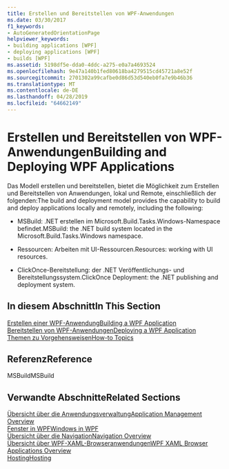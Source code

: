 ```yaml
---
title: Erstellen und Bereitstellen von WPF-Anwendungen
ms.date: 03/30/2017
f1_keywords:
- AutoGeneratedOrientationPage
helpviewer_keywords:
- building applications [WPF]
- deploying applications [WPF]
- builds [WPF]
ms.assetid: 5198df5e-dda0-4ddc-a275-e0a7a4693524
ms.openlocfilehash: 9e47a140b1fed80618ba4279515cd45721a8e52f
ms.sourcegitcommit: 2701302a99cafbe0d86d53d540eb0fa7e9b46b36
ms.translationtype: MT
ms.contentlocale: de-DE
ms.lasthandoff: 04/28/2019
ms.locfileid: "64662149"
---
```

# <a name="building-and-deploying-wpf-applications"></a><span data-ttu-id="c3efa-102">Erstellen und Bereitstellen von WPF-Anwendungen</span><span class="sxs-lookup"><span data-stu-id="c3efa-102">Building and Deploying WPF Applications</span></span>
<span data-ttu-id="c3efa-103">Das Modell erstellen und bereitstellen, bietet die Möglichkeit zum Erstellen und Bereitstellen von Anwendungen, lokal und Remote, einschließlich der folgenden:</span><span class="sxs-lookup"><span data-stu-id="c3efa-103">The build and deployment model provides the capability to build and deploy applications locally and remotely, including the following:</span></span>  
  
- <span data-ttu-id="c3efa-104">MSBuild: .NET erstellen im Microsoft.Build.Tasks.Windows-Namespace befindet.</span><span class="sxs-lookup"><span data-stu-id="c3efa-104">MSBuild: the .NET build system located in the Microsoft.Build.Tasks.Windows namespace.</span></span>  
  
- <span data-ttu-id="c3efa-105">Ressourcen: Arbeiten mit UI-Ressourcen.</span><span class="sxs-lookup"><span data-stu-id="c3efa-105">Resources: working with UI resources.</span></span>  
  
- <span data-ttu-id="c3efa-106">ClickOnce-Bereitstellung: der .NET Veröffentlichungs- und Bereitstellungssystem.</span><span class="sxs-lookup"><span data-stu-id="c3efa-106">ClickOnce Deployment: the .NET publishing and deployment system.</span></span>  
  
## <a name="in-this-section"></a><span data-ttu-id="c3efa-107">In diesem Abschnitt</span><span class="sxs-lookup"><span data-stu-id="c3efa-107">In This Section</span></span>  
 [<span data-ttu-id="c3efa-108">Erstellen einer WPF-Anwendung</span><span class="sxs-lookup"><span data-stu-id="c3efa-108">Building a WPF Application</span></span>](building-a-wpf-application-wpf.md)  
 [<span data-ttu-id="c3efa-109">Bereitstellen von WPF-Anwendungen</span><span class="sxs-lookup"><span data-stu-id="c3efa-109">Deploying a WPF Application</span></span>](deploying-a-wpf-application-wpf.md)  
 [<span data-ttu-id="c3efa-110">Themen zu Vorgehensweisen</span><span class="sxs-lookup"><span data-stu-id="c3efa-110">How-to Topics</span></span>](build-and-deploy-how-to-topics.md)  
  
## <a name="reference"></a><span data-ttu-id="c3efa-111">Referenz</span><span class="sxs-lookup"><span data-stu-id="c3efa-111">Reference</span></span>  
 <span data-ttu-id="c3efa-112">MSBuild</span><span class="sxs-lookup"><span data-stu-id="c3efa-112">MSBuild</span></span>  
  
## <a name="related-sections"></a><span data-ttu-id="c3efa-113">Verwandte Abschnitte</span><span class="sxs-lookup"><span data-stu-id="c3efa-113">Related Sections</span></span>  
 [<span data-ttu-id="c3efa-114">Übersicht über die Anwendungsverwaltung</span><span class="sxs-lookup"><span data-stu-id="c3efa-114">Application Management Overview</span></span>](application-management-overview.md)  
  [<span data-ttu-id="c3efa-115">Fenster in WPF</span><span class="sxs-lookup"><span data-stu-id="c3efa-115">Windows in WPF</span></span>](windows-in-wpf-applications.md)  
  [<span data-ttu-id="c3efa-116">Übersicht über die Navigation</span><span class="sxs-lookup"><span data-stu-id="c3efa-116">Navigation Overview</span></span>](navigation-overview.md)  
  [<span data-ttu-id="c3efa-117">Übersicht über WPF-XAML-Browseranwendungen</span><span class="sxs-lookup"><span data-stu-id="c3efa-117">WPF XAML Browser Applications Overview</span></span>](wpf-xaml-browser-applications-overview.md)  
  [<span data-ttu-id="c3efa-118">Hosting</span><span class="sxs-lookup"><span data-stu-id="c3efa-118">Hosting</span></span>](hosting-wpf-applications.md)
